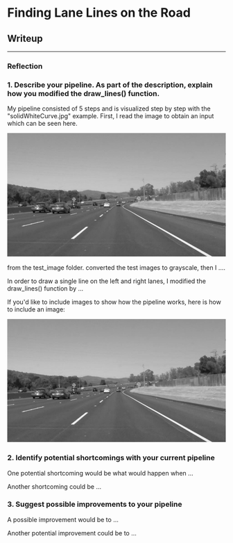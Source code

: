 # **Finding Lane Lines on the Road** 

## Writeup

[//]: # (Image References)

[image1]: ./test_images_output/gray_solidWhiteCurve.jpg "Grayscale"
[image2]: ./test_images_output/blur_solidWhiteCurve.jpg "Blurred grayscale"
[image3]: ./test_images_output/edge_solidWhiteCurve.jpg "Edge detection"
[image4]: ./test_images_output/roi_solidWhiteCurve.jpg "Masked edge detection"
[image5]: ./test_images_output/hough_solidWhiteCurve.jpg "Hough Lines"
[image6]: ./test_images_output/solidWhiteCurve.jpg "Result"

---

### Reflection

### 1. Describe your pipeline. As part of the description, explain how you modified the draw_lines() function.

My pipeline consisted of 5 steps and is visualized step by step with the "solidWhiteCurve.jpg" example.
First, I read the image to obtain an input which can be seen here.

![alt text][image1]


from the test_image folder. converted the test images to grayscale, then I .... 

In order to draw a single line on the left and right lanes, I modified the draw_lines() function by ...

If you'd like to include images to show how the pipeline works, here is how to include an image: 

![alt text][image1]


### 2. Identify potential shortcomings with your current pipeline


One potential shortcoming would be what would happen when ... 

Another shortcoming could be ...


### 3. Suggest possible improvements to your pipeline

A possible improvement would be to ...

Another potential improvement could be to ...
